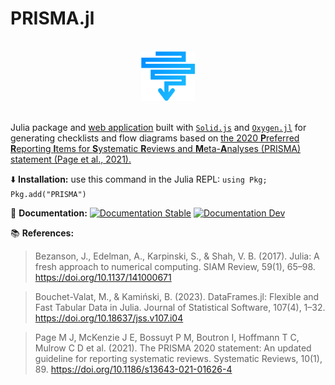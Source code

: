 # PRISMA.jl

<br>
<div align="center">
<img src="docs/src/assets/logo.svg" width="17%">
</div>
<br>

Julia package and [web application](https://prisma-jl.onrender.com) built with [`Solid.js`](https://www.solidjs.com/) and [`Oxygen.jl`](https://github.com/OxygenFramework/Oxygen.jl) for generating checklists and flow diagrams based on [the 2020 **P**referred **R**eporting **I**tems for **S**ystematic **R**eviews and **M**eta-**A**nalyses (PRISMA) statement (Page et al., 2021).](https://doi.org/10.1186/s13643-021-01626-4)

:arrow_down: **Installation:** use this command in the Julia REPL: `using Pkg; Pkg.add("PRISMA")`

:book: **Documentation:** <a href="https://cecoeco.github.io/PRISMA.jl/stable/"><img src="https://img.shields.io/badge/docs-stable-0088ff.svg" alt="Documentation Stable" /></a> <a href="https://cecoeco.github.io/PRISMA.jl/dev/"><img src="https://img.shields.io/badge/docs-dev-0088ff.svg" alt="Documentation Dev"></a>

:books: **References:**

> Bezanson, J., Edelman, A., Karpinski, S., & Shah, V. B. (2017). Julia: A fresh approach to numerical computing. SIAM Review, 59(1), 65–98. https://doi.org/10.1137/141000671

> Bouchet-Valat, M., & Kamiński, B. (2023). DataFrames.jl: Flexible and Fast Tabular Data in Julia. Journal of Statistical Software, 107(4), 1–32. https://doi.org/10.18637/jss.v107.i04

> Page M J, McKenzie J E, Bossuyt P M, Boutron I, Hoffmann T C, Mulrow C D et al. (2021). The PRISMA 2020 statement: An updated guideline for reporting systematic reviews. Systematic Reviews, 10(1), 89. https://doi.org/10.1186/s13643-021-01626-4
